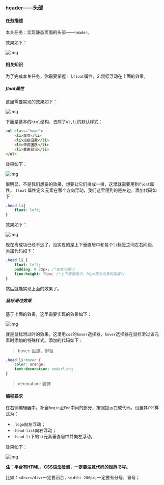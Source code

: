 ### header——头部

#### 任务描述

本关任务：实现静态页面的头部——`header`。

效果如下：

   ![img](https://holon-image.oss-cn-beijing.aliyuncs.com/202204162107289pxoma.gif)  

#### 相关知识

为了完成本关任务，你需要掌握：1.`float`属性，2.鼠标浮动在上面的效果。

##### float属性

这里需要实现的效果如下：

   ![img](https://holon-image.oss-cn-beijing.aliyuncs.com/20220416210728YDmTDi.png)  

下面是基本的`html`结构，去除了`ul,li`的默认样式：

```html
<ul class="head">
    <li>首页</li>
    <li>班级设置</li>
    <li>师资团队</li>
    <li>童画日记</li>
</ul>  
```

效果如下：

   ![img](https://holon-image.oss-cn-beijing.aliyuncs.com/20220416210728COGTPs.png)  

很明显，不是我们想要的效果，想要让它们排成一排，这里就需要用到`float`属性。 `float` 属性定义元素在哪个方向浮动，我们这里用到的是左边，添加代码如下：

```css
.head li{   
    float: left; 
}  
```

效果如下：

   ![img](https://holon-image.oss-cn-beijing.aliyuncs.com/20220416210728ocPopV.png)  

现在离成功已经不远了，没实现的是上下垂直居中和每个`li`标签之间左右间距，添加代码如下：

```css
.head li {
    float: left;
    padding: 0 20px; /*左右间距*/
    line-height: 70px; /*上下垂直居中，70px是父元素的高度*/ 
}
```

然后就能实现上面的效果了。

##### 鼠标滑过效果

基于上面的效果，这里需要实现的效果如下：

   ![img](https://holon-image.oss-cn-beijing.aliyuncs.com/20220416210728t8CwWm.gif)  

就是鼠标滑过时的效果。这里用`css`的`hover`选择器，`hover`选择器在鼠标滑过该元素时添加的特殊样式。添加的代码如下：

> hover: 盘旋、徘徊

```css
.head li:hover {
    color: orange;
    text-decoration: underline;
}  
```

> decoration: 装饰

#### 编程要求

在右侧编辑器中，补全`Begin`至`End`中间的部分，按照提示完成代码，设置其`CSS`样式为：

- `.logo`向左浮动；
- `.head-list`向右浮动；
- `.head-li`下的`li`元素垂直居中并向左浮动。

效果如下：

   ![img](https://holon-image.oss-cn-beijing.aliyuncs.com/202204162107289pxoma.gif)  

**注：平台有HTML，CSS语法检测，一定要注意代码的规范书写。**

比如：`<div></div>`一定要闭合，`width: 200px;`一定要有分号，冒号；